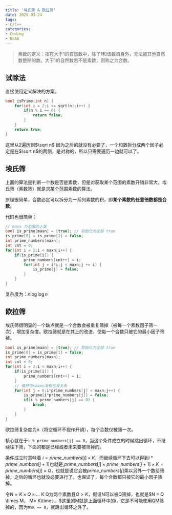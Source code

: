 ```yaml
---
title: '埃氏筛 & 欧拉筛'
date: 2020-03-24
tags:
- C/C++
categories:
- Coding
- DSAA
---
```



> 素数的定义：指在大于1的自然数中，除了1和该数自身外，无法被其他自然数整除的数。大于1的自然数若不是素数，则称之为合数。

<!-- more -->

## 试除法

直接使用定义解决的方案。

```c++
bool isPrime(int n) {
    for(int i = 2;i <= sqrt(n);i++) {
        if(n % i == 0) {
            return false;
        }
    }
    return true;
}
```

这里从2遍历到$\sqrt n$ 因为之后的就没有必要了，一个和数拆分成两个因子必定是在$\sqrt n$的两侧，是对称的，所以只需要遍历一边就可以了。


## 埃氏筛

上面的算法是判断一个数是否是素数，但是对获取某个范围的素数开销非常大。埃氏筛（素数筛）就是求某个范围素数的算法。

原理很简单，合数必定可以拆分为一系列素数的积，即**某个素数的任意倍数都是合数**。

代码也很简单：

```c++
// maxn 为范围的上届
bool is_prime[maxn] = {true}; // 初始化为全部 true
is_prime[0] = is_prime[1] = false;
int prime_numbers[maxn];
int cnt = 0;
for(int i = 2;i < maxn;i++) {
    if(is_prime[i]) {
        prime_numbers[cnt++] = i;
        for(int j = i*i;j < maxn;j += i) {
            is_prime[j] = false;
        }
    }
}
```

复杂度为：$n\log \log n$

## 欧拉筛

埃氏筛很明显的一个缺点就是一个合数会被重复筛掉（被每一个素数因子筛一次），增加复杂度。欧拉筛就是在其上的改进，使每一个合数只被它的最小因子筛掉。

```cpp
bool is_prime[maxn] = {true}; // 初始化为全部 true
is_prime[0] = is_prime[1] = false;
int prime_numbers[maxn];
int cnt = 0;
for(int i = 2;i < maxn;i++) {
    if(is_prime[i]) {
        prime_numbers[cnt++] = i;
    }
    // 循环中<maxn没有也没关系
    for(int j = 0;i*prime_numbers[j] < maxn;j++) {
        is_prime[i*prime_numbers[j]] = false;
        if(i % prime_numbers[j] == 0) {
            break;
        }
    }
}
```

欧拉筛复杂度为n（将空循环不视作开销），每个合数仅被筛一次。

核心就在于`i % prime_numbers[j] == 0`，当这个条件成立的时候跳出循环，不继续往下筛，下面的都是已经或者未来要被筛掉的。

条件成立时意味着 $i = prime\_numbers[j] \times K$，而继续循环下去可以得到$i*prime\_numbers[j+1]$也就是,$prime\_numbers[j]\times prime\_numbers[j+1] \times K = prime\_numbers[j] \times Q$，也就是说它会被$prime\_numbers[j]$乘以另外一个数给筛掉，之后的循环也就没必要进行了。也保证了，每个合数都只被它的最小因子筛掉。

令$N = K \times Q \times ...$  K Q为两个素数且$Q \gt K$，假设N可以被Q筛掉，也就是$N = Q \times M， M= K\times... $这里的M就是上面循环中的i，它是不可能使用QM筛掉的，因为`M%K == 0`，就跳出循环之外了。